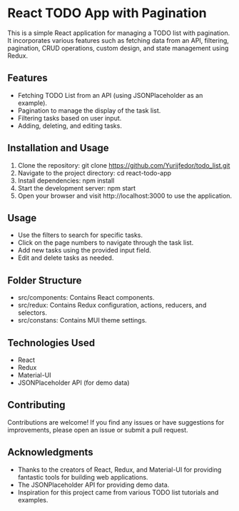 # React TODO App with Pagination

This is a simple React application for managing a TODO list with pagination. It
incorporates various features such as fetching data from an API, filtering,
pagination, CRUD operations, custom design, and state management using Redux.

## Features

- Fetching TODO List from an API (using JSONPlaceholder as an example).
- Pagination to manage the display of the task list.
- Filtering tasks based on user input.
- Adding, deleting, and editing tasks.

## Installation and Usage

1. Clone the repository: git clone https://github.com/Yurijfedor/todo_list.git
2. Navigate to the project directory: cd react-todo-app
3. Install dependencies: npm install
4. Start the development server: npm start
5. Open your browser and visit http://localhost:3000 to use the application.

## Usage

- Use the filters to search for specific tasks.
- Click on the page numbers to navigate through the task list.
- Add new tasks using the provided input field.
- Edit and delete tasks as needed.

## Folder Structure

- src/components: Contains React components.
- src/redux: Contains Redux configuration, actions, reducers, and selectors.
- src/constans: Contains MUI theme settings.

## Technologies Used

- React
- Redux
- Material-UI
- JSONPlaceholder API (for demo data)

## Contributing

Contributions are welcome! If you find any issues or have suggestions for
improvements, please open an issue or submit a pull request.

## Acknowledgments

- Thanks to the creators of React, Redux, and Material-UI for providing
  fantastic tools for building web applications.
- The JSONPlaceholder API for providing demo data.
- Inspiration for this project came from various TODO list tutorials and
  examples.
